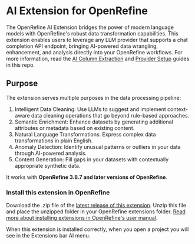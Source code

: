 AI Extension for OpenRefine 
===========================

The OpenRefine AI Extension bridges the power of modern language models with OpenRefine's robust data transformation capabilities. This extension enables users to leverage any LLM provider that supports a chat completion API endpoint, bringing AI-powered data wrangling, enhancement, and analysis directly into your OpenRefine workflows. For more information, read the [AI Column Extraction](llm-prompt-guide.md) and [Provider Setup](llm-provider-guide.md) guides in this repo.

## Purpose
The extension serves multiple purposes in the data processing pipeline:

1. Intelligent Data Cleaning: Use LLMs to suggest and implement context-aware data cleaning operations that go beyond rule-based approaches.
2. Semantic Enrichment: Enhance datasets by generating additional attributes or metadata based on existing content.
3. Natural Language Transformations: Express complex data transformations in plain English.
4. Anomaly Detection: Identify unusual patterns or outliers in your data through AI-powered analysis.
5. Content Generation: Fill gaps in your datasets with contextually appropriate synthetic data.

It works with **OpenRefine 3.8.7 and later versions of OpenRefine**.


### Install this extension in OpenRefine

Download the .zip file of the [latest release of this extension](https://github.com/sunilnatraj/llm-extension/releases).
Unzip this file and place the unzipped folder in your OpenRefine extensions folder. [Read more about installing extensions in OpenRefine's user manual](https://docs.openrefine.org/manual/installing#installing-extensions).

When this extension is installed correctly, when you open a project you will see in the Extensions bar AI menu.